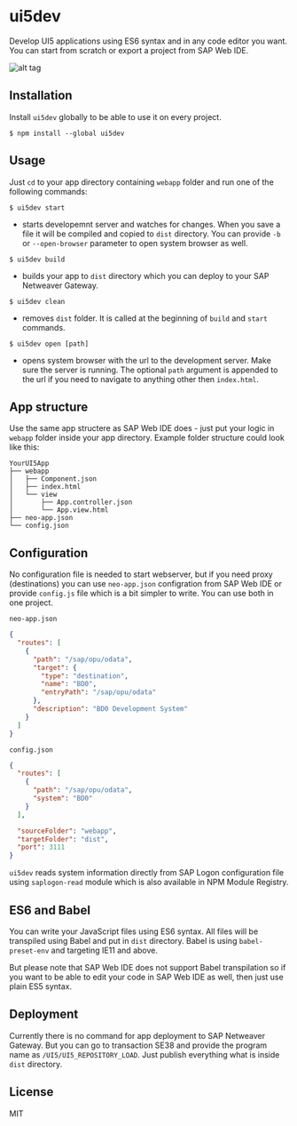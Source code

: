 # ui5dev

Develop UI5 applications using ES6 syntax and in any code editor you want. You can start from scratch or export a project from SAP Web IDE.

![alt tag](https://bytebucket.org/zftrw-sap/ui5dev/raw/d70ee1c02e8749ec3c12f198c40b2d40db864718/screenshot.png?raw=true)


## Installation

Install `ui5dev` globally to be able to use it on every project.

```
$ npm install --global ui5dev
```


## Usage

Just `cd` to your app directory containing `webapp` folder and run one of the following commands: 

```
$ ui5dev start
```
- starts developemnt server and watches for changes. When you save a file it will be compiled and copied to `dist` directory. You can provide `-b` or `--open-browser` parameter to open system browser as well.

```
$ ui5dev build
```
- builds your app to `dist` directory which you can deploy to your SAP Netweaver Gateway. 

```
$ ui5dev clean
```
- removes `dist` folder. It is called at the beginning of `build` and `start` commands.

```
$ ui5dev open [path]
```
- opens system browser with the url to the development server. Make sure the server is running. The optional `path` argument is appended to the url if you need to navigate to anything other then `index.html`.


## App structure

Use the same app structere as SAP Web IDE does - just put your logic in `webapp` folder inside your app directory. Example folder structure could look like this:
```
YourUI5App
├── webapp
│   ├── Component.json
│   ├── index.html
│   └── view
│       ├── App.controller.json
│       └── App.view.html
├── neo-app.json
└── config.json
```


## Configuration

No configuration file is needed to start webserver, but if you need proxy (destinations) you can use `neo-app.json` configration from SAP Web IDE or provide `config.js` file which is a bit simpler to write. You can use both in one project.

`neo-app.json`
```json
{
  "routes": [
    {
      "path": "/sap/opu/odata",
      "target": {
        "type": "destination",
        "name": "BD0",
        "entryPath": "/sap/opu/odata"
      },
      "description": "BD0 Development System"
    }    
  ]
}
```

`config.json`
```json
{
  "routes": [
    {
      "path": "/sap/opu/odata",
      "system": "BD0"
    }    
  ],

  "sourceFolder": "webapp",
  "targetFolder": "dist",
  "port": 3111
}
```

`ui5dev` reads system information directly from SAP Logon configuration file using `saplogon-read` module which is also available in NPM Module Registry.


## ES6 and Babel

You can write your JavaScript files using ES6 syntax. All files will be transpiled using Babel and put in `dist` directory. Babel is using `babel-preset-env` and targeting IE11 and above.

But please note that SAP Web IDE does not support Babel transpilation so if you want to be able to edit your code in SAP Web IDE as well, then just use plain ES5 syntax.


## Deployment

Currently there is no command for app deployment to SAP Netweaver Gateway. But you can go to transaction SE38 and provide the program name as `/UI5/UI5_REPOSITORY_LOAD`. Just publish everything what is inside `dist` directory.  


## License

MIT